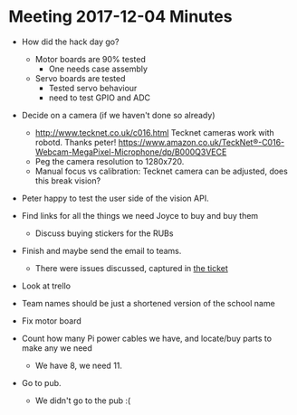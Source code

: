 # Meeting 2017-12-04 Minutes

* How did the hack day go?
    * Motor boards are 90% tested
        * One needs case assembly
    * Servo boards are tested
        * Tested servo behaviour
        * need to test GPIO and ADC
* Decide on a camera (if we haven't done so already)
    * http://www.tecknet.co.uk/c016.html Tecknet cameras work with robotd. Thanks peter! https://www.amazon.co.uk/TeckNet®-C016-Webcam-MegaPixel-Microphone/dp/B000Q3VECE
    * Peg the camera resolution to 1280x720.
    * Manual focus vs calibration: Tecknet camera can be adjusted, does this break vision?
* Peter happy to test the user side of the vision API.

* Find links for all the things we need Joyce to buy and buy them
    * Discuss buying stickers for the RUBs
* Finish and maybe send the email to teams.
    * There were issues discussed, captured in [the ticket][the-ticket]

* Look at trello

* Team names should be just a shortened version of the school name

* Fix motor board

* Count how many Pi power cables we have, and locate/buy parts to make any we need
    * We have 8, we need 11.
    
* Go to pub.
    * We didn't go to the pub :(

[the-ticket]: https://trello.com/c/eRUifzQK
